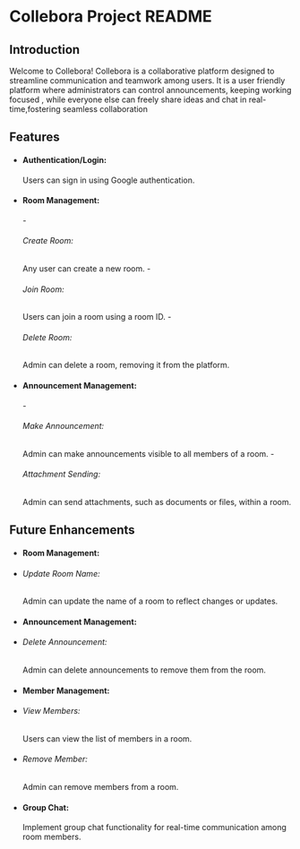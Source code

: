 # Collebora Project README

<h2> Introduction </h2>

Welcome to Collebora! Collebora is a collaborative platform designed to streamline communication and teamwork among users. It is a user friendly platform where administrators can control announcements, keeping working focused , while everyone else can freely share ideas and chat in real-time,fostering seamless collaboration
 
<h2>Features</h2>

- <h4>Authentication/Login:</h4> Users can sign in using Google authentication.
- <h4>Room Management:</h4>
  - <h6>Create Room:</h6> Any user can create a new room.
  - <h6>Join Room:</h6> Users can join a room using a room ID.
  - <h6>Delete Room:</h6> Admin can delete a room, removing it from the platform.
- <h4>Announcement Management:</h4>
  - <h6>Make Announcement:</h6> Admin can make announcements visible to all members of a room.
  - <h6>Attachment Sending:</h6> Admin can send attachments, such as documents or files, within a room.

 <h2>Future Enhancements</h2>
   
-  <h4>Room Management:</h4>
  -  <h6>Update Room Name:</h6> Admin can update the name of a room to reflect changes or updates.

-  <h4>Announcement Management:</h4>
  - <h6>Delete Announcement:</h6> Admin can delete announcements to remove them from the room.

-  <h4>Member Management:</h4>
  - <h6>View Members:</h6> Users can view the list of members in a room.
  - <h6>Remove Member:</h6> Admin can remove members from a room.

-  <h4>Group Chat:</h4> Implement group chat functionality for real-time communication among room members.

